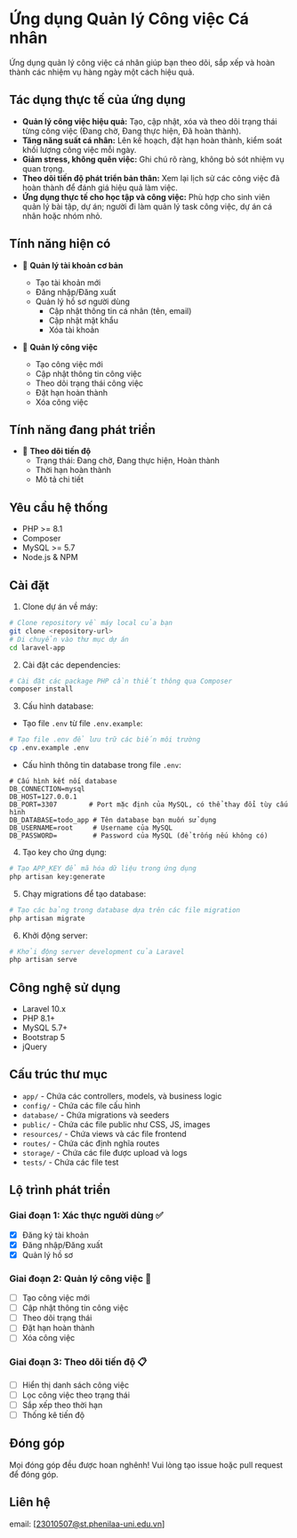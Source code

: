 # Ứng dụng Quản lý Công việc Cá nhân

Ứng dụng quản lý công việc cá nhân giúp bạn theo dõi, sắp xếp và hoàn thành các nhiệm vụ hàng ngày một cách hiệu quả.

## Tác dụng thực tế của ứng dụng

- **Quản lý công việc hiệu quả:** Tạo, cập nhật, xóa và theo dõi trạng thái từng công việc (Đang chờ, Đang thực hiện, Đã hoàn thành).
- **Tăng năng suất cá nhân:** Lên kế hoạch, đặt hạn hoàn thành, kiểm soát khối lượng công việc mỗi ngày.
- **Giảm stress, không quên việc:** Ghi chú rõ ràng, không bỏ sót nhiệm vụ quan trọng.
- **Theo dõi tiến độ phát triển bản thân:** Xem lại lịch sử các công việc đã hoàn thành để đánh giá hiệu quả làm việc.
- **Ứng dụng thực tế cho học tập và công việc:** Phù hợp cho sinh viên quản lý bài tập, dự án; người đi làm quản lý task công việc, dự án cá nhân hoặc nhóm nhỏ.

## Tính năng hiện có

- 🔐 **Quản lý tài khoản cơ bản**
  - Tạo tài khoản mới
  - Đăng nhập/Đăng xuất
  - Quản lý hồ sơ người dùng
    - Cập nhật thông tin cá nhân (tên, email)
    - Cập nhật mật khẩu
    - Xóa tài khoản

- 📝 **Quản lý công việc**
  - Tạo công việc mới
  - Cập nhật thông tin công việc
  - Theo dõi trạng thái công việc
  - Đặt hạn hoàn thành
  - Xóa công việc

## Tính năng đang phát triển

- 🎯 **Theo dõi tiến độ**
  - Trạng thái: Đang chờ, Đang thực hiện, Hoàn thành
  - Thời hạn hoàn thành
  - Mô tả chi tiết

## Yêu cầu hệ thống

- PHP >= 8.1
- Composer
- MySQL >= 5.7
- Node.js & NPM

## Cài đặt

1. Clone dự án về máy:
```bash
# Clone repository về máy local của bạn
git clone <repository-url>
# Di chuyển vào thư mục dự án
cd laravel-app
```

2. Cài đặt các dependencies:
```bash
# Cài đặt các package PHP cần thiết thông qua Composer
composer install
```

3. Cấu hình database:
- Tạo file `.env` từ file `.env.example`:
```bash
# Tạo file .env để lưu trữ các biến môi trường
cp .env.example .env
```
- Cấu hình thông tin database trong file `.env`:
```
# Cấu hình kết nối database
DB_CONNECTION=mysql
DB_HOST=127.0.0.1
DB_PORT=3307        # Port mặc định của MySQL, có thể thay đổi tùy cấu hình
DB_DATABASE=todo_app # Tên database bạn muốn sử dụng
DB_USERNAME=root     # Username của MySQL
DB_PASSWORD=         # Password của MySQL (để trống nếu không có)
```

4. Tạo key cho ứng dụng:
```bash
# Tạo APP_KEY để mã hóa dữ liệu trong ứng dụng
php artisan key:generate
```

5. Chạy migrations để tạo database:
```bash
# Tạo các bảng trong database dựa trên các file migration
php artisan migrate
```

6. Khởi động server:
```bash
# Khởi động server development của Laravel
php artisan serve
```

## Công nghệ sử dụng

- Laravel 10.x
- PHP 8.1+
- MySQL 5.7+
- Bootstrap 5
- jQuery

## Cấu trúc thư mục

- `app/` - Chứa các controllers, models, và business logic
- `config/` - Chứa các file cấu hình
- `database/` - Chứa migrations và seeders
- `public/` - Chứa các file public như CSS, JS, images
- `resources/` - Chứa views và các file frontend
- `routes/` - Chứa các định nghĩa routes
- `storage/` - Chứa các file được upload và logs
- `tests/` - Chứa các file test

## Lộ trình phát triển

### Giai đoạn 1: Xác thực người dùng ✅
- [x] Đăng ký tài khoản
- [x] Đăng nhập/Đăng xuất
- [x] Quản lý hồ sơ

### Giai đoạn 2: Quản lý công việc 🚧
- [ ] Tạo công việc mới
- [ ] Cập nhật thông tin công việc
- [ ] Theo dõi trạng thái
- [ ] Đặt hạn hoàn thành
- [ ] Xóa công việc

### Giai đoạn 3: Theo dõi tiến độ 📋
- [ ] Hiển thị danh sách công việc
- [ ] Lọc công việc theo trạng thái
- [ ] Sắp xếp theo thời hạn
- [ ] Thống kê tiến độ

## Đóng góp

Mọi đóng góp đều được hoan nghênh! Vui lòng tạo issue hoặc pull request để đóng góp.

## Liên hệ
email: [23010507@st.phenilaa-uni.edu.vn]
